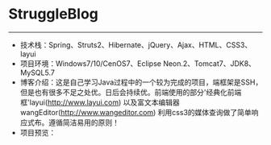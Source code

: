 # StruggleBlog
---  
- 技术栈：Spring、Struts2、Hibernate、jQuery、Ajax、HTML、CSS3、layui  
- 项目环境：Windows7/10/CenOS7、Eclipse Neon.2、Tomcat7、JDK8、MySQL5.7   
- 博客介绍：这是自己学习Java过程中的一个较为完成的项目，端框架是SSH，但是也有很多不足之处优。日后会持续优。前端使用的部分'经典化前端框'layui(http://www.layui.com)
  以及富文本编辑器wangEditor(http://www.wangeditor.com)
  利用css3的媒体查询做了简单响应式布。遵循简洁易用的原则！
- 项目预览：


